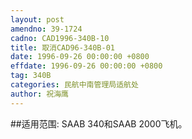 ```yaml
---
layout: post
amendno: 39-1724
cadno: CAD1996-340B-10
title: 取消CAD96-340B-01
date: 1996-09-26 00:00:00 +0800
effdate: 1996-09-26 00:00:00 +0800
tag: 340B
categories: 民航中南管理局适航处
author: 祝海鹰
---
```


##适用范围:
SAAB 340和SAAB 2000飞机。

